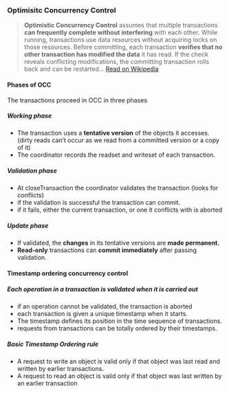 ### Optimisitc Concurrency Control

> **Optimistic Concurrency Control** assumes that multiple transactions **can frequently complete without interfering** with each other. While running, transactions use data resources without acquiring locks on those resources. Before committing, each transaction **verifies that no other transaction has modified the data** it has read. If the check reveals conflicting modifications, the committing transaction rolls back and can be restarted... [Read on Wikipedia](https://en.wikipedia.org/wiki/Optimistic_concurrency_control)

#### Phases of OCC
The transactions proceed in OCC in three phases

##### Working phase
- The transaction uses a **tentative version** of the objects it accesses. (dirty reads can’t occur as we read from a committed version or a copy of it)
- The coordinator records the readset and writeset of each transaction.

##### Validation phase
- At closeTransaction the coordinator validates the transaction (looks for conflicts)
- if the validation is successful the transaction can commit.
- if it fails, either the current transaction, or one it conflicts with is aborted

##### Update phase
- If validated, the **changes** in its tentative versions are **made permanent.**
- **Read-only** transactions can **commit immediately** after passing validation.

#### Timestamp ordering concurrency control

##### Each operation in a transaction is validated when it is carried out
-  if an operation cannot be validated, the transaction is aborted
-  each transaction is given a unique timestamp when it starts.
- The timestamp defines its position in the time sequence of transactions.
-  requests from transactions can be totally ordered by their timestamps.

##### Basic Timestamp Ordering rule
- A request to write an object is valid only if that object was last read and written by earlier transactions.
- A request to read an object is valid only if that object was last written by an earlier transaction
